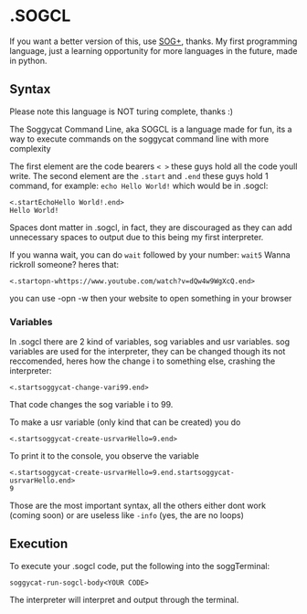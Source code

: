 # .SOGCL
If you want a better version of this, use [SOG+](https://github.com/warranty99/SOG-PLUS), thanks.
My first programming language, just a learning opportunity for more languages in the future, made in python.
## Syntax
Please note this language is NOT turing complete, thanks :)

The Soggycat Command Line, aka SOGCL is a language made for fun, its a way to execute commands on the soggycat command line with more complexity

The first element are the code bearers ```< >``` these guys hold all the code youll write.
The second element are the ```.start``` and ```.end``` these guys hold 1 command, for example: ```echo Hello World!``` which would be in .sogcl:
````
<.startEchoHello World!.end>
Hello World!
````

Spaces dont matter in .sogcl, in fact, they are discouraged as they can add unnecessary spaces to output due to this being my first interpreter.

If you wanna wait, you can do ```wait``` followed by your number: ```wait5```
Wanna rickroll someone? heres that:
```
<.startopn-whttps://www.youtube.com/watch?v=dQw4w9WgXcQ.end>
```
you can use -opn -w then your website to open something in your browser

### Variables
In .sogcl there are 2 kind of variables, sog variables and usr variables.
sog variables are used for the interpreter, they can be changed though its not reccomended, heres how the change i to something else, crashing the interpreter:
```
<.startsoggycat-change-vari99.end>
```
That code changes the sog variable i to 99.

To make a usr variable (only kind that can be created) you do
```
<.startsoggycat-create-usrvarHello=9.end>
```
To print it to the console, you observe the variable
```
<.startsoggycat-create-usrvarHello=9.end.startsoggycat-usrvarHello.end>
9
```
Those are the most important syntax, all the others either dont work (coming soon) or are useless like ```-info``` (yes, the are no loops)

## Execution
To execute your .sogcl code, put the following into the soggTerminal:
```
soggycat-run-sogcl-body<YOUR CODE>
```
The interpreter will interpret and output through the terminal.
